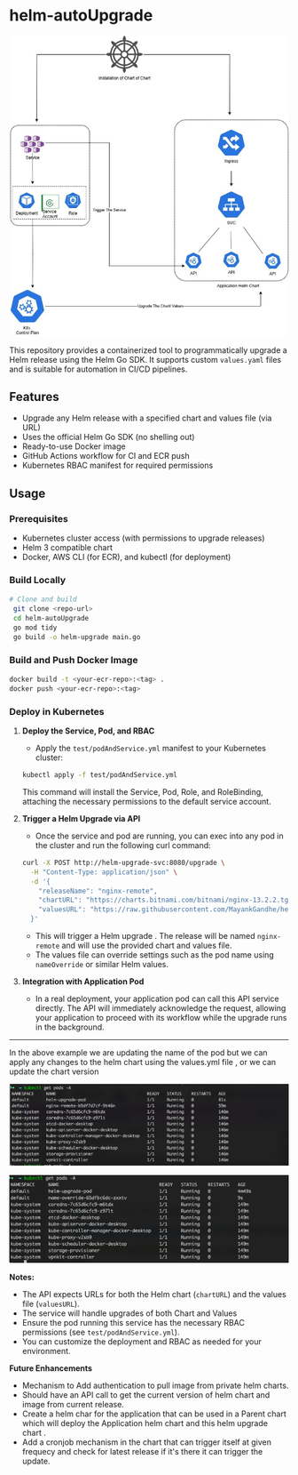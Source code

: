 # helm-autoUpgrade

![Kubernetes Helm Upgrade Flow](test/flow.png)

This repository provides a containerized tool to programmatically upgrade a Helm release using the Helm Go SDK. It supports custom `values.yaml` files and is suitable for automation in CI/CD pipelines.

## Features
- Upgrade any Helm release with a specified chart and values file (via URL)
- Uses the official Helm Go SDK (no shelling out)
- Ready-to-use Docker image
- GitHub Actions workflow for CI and ECR push
- Kubernetes RBAC manifest for required permissions

## Usage

### Prerequisites
- Kubernetes cluster access (with permissions to upgrade releases)
- Helm 3 compatible chart
- Docker, AWS CLI (for ECR), and kubectl (for deployment)

### Build Locally
```sh
# Clone and build
 git clone <repo-url>
 cd helm-autoUpgrade
 go mod tidy
 go build -o helm-upgrade main.go
```

### Build and Push Docker Image
```sh
docker build -t <your-ecr-repo>:<tag> .
docker push <your-ecr-repo>:<tag>
```

### Deploy in Kubernetes

1. **Deploy the Service, Pod, and RBAC**
   - Apply the `test/podAndService.yml` manifest to your Kubernetes cluster:
   ```sh
   kubectl apply -f test/podAndService.yml
   ```
   This command will install the Service, Pod, Role, and RoleBinding, attaching the necessary permissions to the default service account.

2. **Trigger a Helm Upgrade via API**
   - Once the service and pod are running, you can exec into any pod in the cluster and run the following curl command:
   ```sh
   curl -X POST http://helm-upgrade-svc:8080/upgrade \
     -H "Content-Type: application/json" \
     -d '{
       "releaseName": "nginx-remote",
       "chartURL": "https://charts.bitnami.com/bitnami/nginx-13.2.2.tgz",
       "valuesURL": "https://raw.githubusercontent.com/MayankGandhe/helm-autoUpgrade/refs/heads/main/test/new-value.yaml"
     }'
   ```
   - This will trigger a Helm upgrade . The release will be named `nginx-remote` and will use the provided chart and values file.
   - The values file can override settings such as the pod name using `nameOverride` or similar Helm values.

3. **Integration with Application Pod**
   - In a real deployment, your application pod can call this API service directly. The API will immediately acknowledge the request, allowing your application to proceed with its workflow while the upgrade runs in the background.

---

In the above example we are updating the name of the pod but we can apply any changes to the helm chart using the values.yml file , or we can update the chart version 

![Before Making the CURL call  of Code](test/before.png)

![After Making Curl call the Application name is changed](test/after.png)



**Notes:**
- The API expects URLs for both the Helm chart (`chartURL`) and the values file (`valuesURL`).
- The service will handle upgrades of both Chart and Values
- Ensure the pod running this service has the necessary RBAC permissions (see `test/podAndService.yml`).
- You can customize the deployment and RBAC as needed for your environment.


**Future Enhancements**
- Mechanism to Add authentication to pull image from private helm charts.
- Should have an API call to get the current version of helm chart and image from current release.
- Create a helm char for the application that can be used in a Parent chart which will deploy the Application helm chart and this helm upgrade chart .
- Add a cronjob mechanism in the chart that can trigger itself at given frequecy and check for latest release if it's there it can trigger the update.

